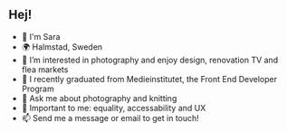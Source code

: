 ## Hej!  
- 👋 I'm Sara
- 🌍 Halmstad, Sweden
- 👀 I’m interested in photography and enjoy design, renovation TV and flea markets
- 🌱 I recently graduated from Medieinstitutet, the Front End Developer Program
- 💬 Ask me about photography and knitting
- 🟰 Important to me: equality, accessability and UX
- 📫 Send me a message or email to get in touch!

<!---
SaraGdbg/SaraGdbg is a ✨ special ✨ repository because its `README.md` (this file) appears on your GitHub profile.
You can click the Preview link to take a look at your changes.
--->
